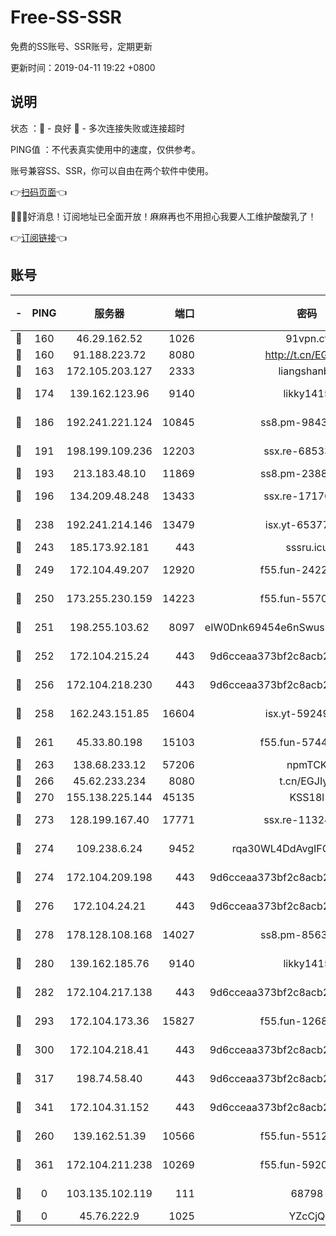 # Free-SS-SSR

免费的SS账号、SSR账号，定期更新

更新时间：2019-04-11 19:22 +0800

## 说明

状态     ：🙂 - 良好 🙁 - 多次连接失败或连接超时

PING值   ：不代表真实使用中的速度，仅供参考。

账号兼容SS、SSR，你可以自由在两个软件中使用。

👉[扫码页面](https://liesauer.github.io/Free-SS-SSR/)👈

🎉🎉🎉好消息！订阅地址已全面开放！麻麻再也不用担心我要人工维护酸酸乳了！

👉[订阅链接](https://www.liesauer.net/yogurt/subscribe?ACCESS_TOKEN=DAYxR3mMaZAsaqUb)👈

## 账号

|-|PING|服务器|端口|密码|加密方式|区域|
|:----:|:----:|:-----:|-----:|:----:|:----:|:----:|
|🙂|160|46.29.162.52|1026|91vpn.cf|rc4-md5|RU|
|🙂|160|91.188.223.72|8080|http://t.cn/EGJIyrl|rc4-md5|RU|
|🙂|163|172.105.203.127|2333|liangshanbo|chacha20|JP|
|🙂|174|139.162.123.96|9140|likky1415|aes-256-cfb|JP|
|🙂|186|192.241.221.124|10845|ss8.pm-98432819|aes-256-cfb|US|
|🙂|191|198.199.109.236|12203|ssx.re-68533755|aes-256-cfb|US|
|🙂|193|213.183.48.10|11869|ss8.pm-23880741|rc4-md5|RU|
|🙂|196|134.209.48.248|13433|ssx.re-17176856|aes-256-cfb|US|
|🙂|238|192.241.214.146|13479|isx.yt-65377565|aes-256-cfb|US|
|🙂|243|185.173.92.181|443|sssru.icu|rc4-md5|RU|
|🙂|249|172.104.49.207|12920|f55.fun-24228907|aes-256-cfb|SG|
|🙂|250|173.255.230.159|14223|f55.fun-55707067|aes-256-cfb|US|
|🙂|251|198.255.103.62|8097|eIW0Dnk69454e6nSwuspv9DmS201tQ0D|aes-256-cfb|US|
|🙂|252|172.104.215.24|443|9d6cceaa373bf2c8acb22e60b6a58be6|aes-256-cfb|US|
|🙂|256|172.104.218.230|443|9d6cceaa373bf2c8acb22e60b6a58be6|aes-256-cfb|US|
|🙂|258|162.243.151.85|16604|isx.yt-59249698|aes-256-cfb|US|
|🙂|261|45.33.80.198|15103|f55.fun-57444781|aes-256-cfb|US|
|🙂|263|138.68.233.12|57206|npmTCK|rc4-md5|US|
|🙂|266|45.62.233.234|8080|t.cn/EGJIyrl|rc4-md5|CA|
|🙂|270|155.138.225.144|45135|KSS18l|rc4-md5|US|
|🙂|273|128.199.167.40|17771|ssx.re-11324880|aes-256-cfb|SG|
|🙂|274|109.238.6.24|9452|rqa30WL4DdAvgIFG6Fs3znzTa|aes-256-cfb|FR|
|🙂|274|172.104.209.198|443|9d6cceaa373bf2c8acb22e60b6a58be6|aes-256-cfb|US|
|🙂|276|172.104.24.21|443|9d6cceaa373bf2c8acb22e60b6a58be6|aes-256-cfb|US|
|🙂|278|178.128.108.168|14027|ss8.pm-85636166|aes-256-cfb|SG|
|🙂|280|139.162.185.76|9140|likky1415|aes-256-cfb|DE|
|🙂|282|172.104.217.138|443|9d6cceaa373bf2c8acb22e60b6a58be6|aes-256-cfb|US|
|🙂|293|172.104.173.36|15827|f55.fun-12684352|aes-256-cfb|SG|
|🙂|300|172.104.218.41|443|9d6cceaa373bf2c8acb22e60b6a58be6|aes-256-cfb|US|
|🙂|317|198.74.58.40|443|9d6cceaa373bf2c8acb22e60b6a58be6|aes-256-cfb|US|
|🙂|341|172.104.31.152|443|9d6cceaa373bf2c8acb22e60b6a58be6|aes-256-cfb|US|
|🙂|260|139.162.51.39|10566|f55.fun-55124662|aes-256-cfb|SG|
|🙂|361|172.104.211.238|10269|f55.fun-59209585|aes-256-cfb|US|
|🙁|0|103.135.102.119|111|68798|aes-256-cfb|HK|
|🙁|0|45.76.222.9|1025|YZcCjQ|rc4-md5|JP|
